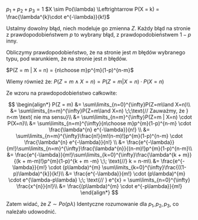 $p_{1}+ p_{2} + p_{3} = 1$
$X \sim Po(\lambda) \Leftrightarrow P(X = k) = \frac{\lambda^{k}\cdot e^{-\lambda}}{k!}$

Ustalmy dowolny błąd, niech modeluje go zmienna $Z$. 
Każdy błąd na stronie z prawdopodobieństwem $p$ to wybrany błąd, z prawdopodobieństwem $1- p$ inny.

Obliczymy prawdopodobieństwo, że na stronie jest $m$ błędów wybranego typu, pod warunkiem, że na stronie jest $n$ błędów.

$P(Z = m | X = n) = {n\choose m}p^{m}(1-p)^{n-m}$

Wiemy również że:
$P(Z = m \land X = n) = P(Z = m | X = n) \cdot P(X = n)$

Ze wzoru na prawdopodobieństwo całkowite:

$$
\begin{align*}
  P(Z = m) &= \sum\limits_{n=0}^{\infty}P(Z=m\land X=n)\\
  &= \sum\limits_{n=m}^{\infty}P(Z=m\land X=n) \;\;\text{// Zauważmy, że } n<m \text{ nie ma sensu}\\
  &= \sum\limits_{n=m}^{\infty}P(Z=m | X=n) \cdot P(X=n)\\
  &= \sum\limits_{n=m}^{\infty}{n\choose m}p^{m}(1-p)^{n-m} \cdot \frac{\lambda^{n} e^{-\lambda}}{n!} \\
  &= \sum\limits_{n=m}^{\infty}\frac{n!}{m!(n-m)!}p^{m}(1-p)^{n-m} \cdot \frac{\lambda^{n} e^{-\lambda}}{n!} \\
  &= \frac{e^{-\lambda}}{m!}\sum\limits_{n=m}^{\infty}\frac{\lambda^{n}}{(n-m)!}p^{m}(1-p)^{n-m}\\
  &= \frac{e^{-\lambda}}{m!}\sum\limits_{k=0}^{\infty}\frac{\lambda^{k + m}}{(k + m-m)!}p^{m}(1-p)^{k + m -m} \;\; \text{//} k = n-m\\
  &= \frac{e^{-\lambda}}{m!} \cdot (p\lambda)^{m} \sum\limits_{k=0}^{\infty}\frac{((1-p)\lambda)^{k}}{k!}\\
  &= \frac{e^{-\lambda}}{m!} \cdot (p\lambda)^{m} \cdot e^{\lambda-p\lambda} \;\; \text{// } e^{x} = \sum\limits_{n=0}^{\infty} \frac{x^{n}}{n!}\\
  &= \frac{(p\lambda)^{m} \cdot e^{-p\lambda}}{m!}
\end{align*}
$$

Zatem widać, że $Z \sim Po(p \lambda)$
Identyczne rozumowanie dla $p_{1}, p_{2}, p_{3}$, co należało udowodnić.

